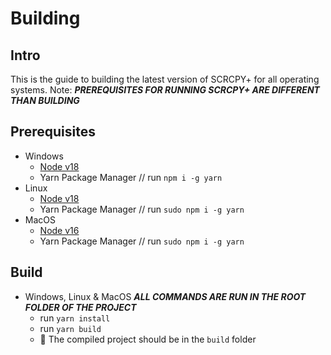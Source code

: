 # Building
## Intro
This is the guide to building the latest version of SCRCPY+ for all operating systems. Note: ***PREREQUISITES FOR RUNNING SCRCPY+ ARE DIFFERENT THAN BUILDING***

## Prerequisites 
- Windows
    - [Node v18](https://nodejs.org/en/)
    - Yarn Package Manager // run `npm i -g yarn`
- Linux
    - [Node v18](https://nodejs.org/en/)
    - Yarn Package Manager // run `sudo npm i -g yarn`
- MacOS
    - [Node v16](https://nodejs.org/en/)
    - Yarn Package Manager // run `sudo npm i -g yarn`

## Build
- Windows, Linux & MacOS
    ***ALL COMMANDS ARE RUN IN THE ROOT FOLDER OF THE PROJECT***
    - run `yarn install`
    - run `yarn build`
    - 🎉 The compiled project should be in the `build` folder
